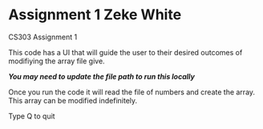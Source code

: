 # Assignment 1 Zeke White
 CS303 Assignment 1

This code has a UI that will guide the user to their desired outcomes of modifiying the array file give. 

***You may need to update the file path to run this locally***

Once you run the code it will read the file of numbers and create the array. This array can be modified indefinitely.

Type Q to quit
